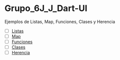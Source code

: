 # Grupo_6J_J_Dart-UI
Ejemplos de Listas, Map, Funciones, Clases y Herencia

 - [ ] [Listas](https://dartpad.dartlang.org/72cf687744281b69d7a0)
 - [ ] [Map](https://dartpad.dartlang.org/72cf687744281b69d7a0)
 - [ ] [Funciones](https://dartpad.dartlang.org/72cf687744281b69d7a0)
 - [ ] [Clases](https://dartpad.dartlang.org/72cf687744281b69d7a0)
 - [ ] [Herencia](https://dartpad.dartlang.org/72cf687744281b69d7a0)
